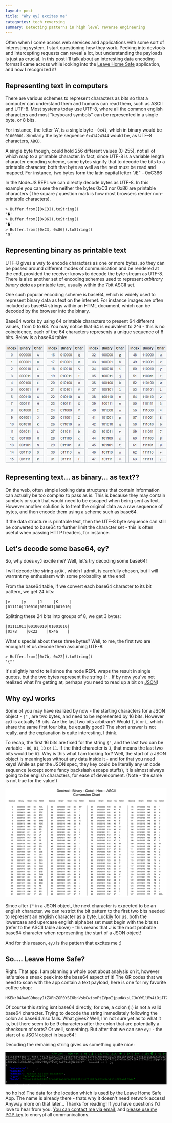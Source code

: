 ```yaml
---
layout: post
title: "Why eyJ excites me"
categories: tech reversing
summary: Detecting patterns in high level reverse engineering
---
```


Often when I come across web services and applications with some sort of interesting system, I start questioning how they work. Peeking into devtools and intercepting requests can reveal a lot, but understanding the payloads is just as crucial. In this post I'll talk about an interesting data encoding format I came across while looking into the [Leave Home Safe][lhs] application, and how I recognized it!

## Representing text in computers

There are various schemes to represent characters as bits so that a computer can understand them and humans can read them, such as ASCII and UTF-8. Most systems today use UTF-8, where all the common english characters and most "keyboard symbols" can be represented in a single byte, or 8 bits.

For instance, the letter 'A', is a single byte - `0x41`, which in binary would be `01000001`. Similarly the byte sequence `0x41424344` would be, as UTF-8 characters, `ABCD`.

A single byte though, could hold 256 different values (0-255), not all of which map to a printable character. In fact, since UTF-8 is a variable length character encoding scheme, some bytes signify that to decode the bits to a printable character, both that byte as well as the next must be read and mapped. For instance, two bytes form the latin capital letter "Æ" - 0xC386 

In the Node.JS REPL we can directly decode bytes as UTF-8. In this example you can see the neither the bytes 0xC3 nor 0x86 are printable characters (The square / question mark is how most browsers render non-printable characters).

```
> Buffer.from([0xC3]).toString()
'�'
> Buffer.from([0x86]).toString()
'�'
> Buffer.from([0xC3, 0x86]).toString()
'Æ'
```

## Representing binary as printable text

UTF-8 gives a way to encode characters as one or more bytes, so they can be passed around different modes of communication and be rendered at the end, provided the receiver knows to decode the byte stream as UTF-8. There is also another set of encoding schemes used to represent _arbitrary binary data_ as printable text, usually within the 7bit ASCII set.

One such popular encoding scheme is base64, which is widely used to represent binary data as text on the internet. For instance images are often included as base64 strings within an HTML document, which can be decoded by the browser into the binary.

Base64 works by using 64 orintable characters to present 64 different values, from 0 to 63. You may notice that 64 is equivalent to 2^6 - this is no coincidence, each of the 64 characters represents a unique sequence of 6 bits. Below is a base64 table:

![Base 64 Table](/assets/images/eyJ/b64table.png)

## Representing text... as binary... as text??

On the web, often simple looking data structures that contain information can actually be too complex to pass as is. This is because they may contain sumbols or such that would need to be escaped when being sent as text. However another solution is to treat the original data as a raw sequence of bytes, and then encode them using a scheme such as base64.

If the data structure is printable text, then the UTF-8 byte sequence can still be converted to base64 to further limit the character set - this is often useful when passing HTTP headers, for instance.

## Let's decode some base64, ey?

So, why does `eyJ` excite me? Well, let's try decoding some base64!

I will decode the string `eyJK` , which I admit, is carefully chosen, but I will warrant my enthusiasm with some probability at the end!

From the base64 table, if we convert each base64 character to its bit pattern, we get 24 bits:

```
|e     |y     |J     |K     |
|011110|110010|001001|001010|
```

Splitting these 24 bits into groups of 8, we get 3 bytes:
```
|01111011|00100010|01001010|
|0x7B    |0x22    |0x4a    |
```

What's special about these three bytes? Well, to  me, the first two are enough! Let us decode them assuming UTF-8:

```
> Buffer.from([0x7b, 0x22]).toString()
'{"'
```

It's slightly hard to tell since the node REPL wraps the result in single quotes, but the two bytes represent the string `{"` . If by now you've not realized what I'm getting at, perhaps you need to read up a bit on [JSON][json]!

## Why eyJ works

Some of you may have realized by now - the starting characters for a JSON object - `{"` , are two bytes, and need to be represented by 16 bits. However `eyJ` is actually 18 bits. Are the last two bits arbitrary? Would `I`, `K` or `L`, which share the same first four bits, be equally good? The short answer is not really, and the explanation is quite interesting, I think.

To recap, the first 16 bits are fixed for the string `{"`, and the last two can be variable - `00`, `01`, `10` or `11`. If the third character is `J`, that means the last two bits would be `01`. Why is this what I am looking for? Well, the start of a JSON object is meaningless without any data inside it - and for that you need keys! While as per the JSON spec, they key could be literally any unicode sequence (except some fancy backslash escape stuffs), it is almost always going to be english characters, for ease of development. (Note - the same is not true for the value!)

![ASCII Table](/assets/images/eyJ/asciitable.png)

Since after `{"` in a JSON object, the next character is expected to be an english character, we can restrict the bit pattern to the first two bits needed to represent an english character as a byte. Luckily for us, both the lowercase and upercase english alphabet set must begin with the bits `01` (refer to the ASCII table above) - this means that J is the most probable base64 character when representing the start of a JSON object! 

And for this reason, `eyJ` is the pattern that excites me ;)

## So.... Leave Home Safe?

Right. That app. I am planning a whole post about analysis on it, however let's take a sneak peek into the base64 aspect of it! The QR codes that we need to scan with the app contain a text payload, here is one for my favorite coffee shop:

```
HKEN:040wdGDheeyJtZXRhZGF0YSI6bnVsbCwibmFtZVpoIjpudWxsLCJuYW1lRW4iOiJTZW5zZSBDb2ZmZWUgUm9hc3RlciIsInR5cGUiOiJGT09EQkVWRVJBR0UiLCJoYXNoIjoiN2JhNzkzOTA0ZjA5MDdmZmFkZDk5YTNkZDllNjg4NjMxZDFkNzUxMDBmNDkyM2EwYTUyNTFkZjIwYTYxZjNkYSJ9 
```

Of course this string isnt base64 directly, for one, a colon (`:`) is not a valid base64 character. Trying to decode the string immediately following the colon as base64 also fails. What gives? Well, I'm not sure yet as to what it is, but there seem to be 9 characters after the colon that are potentially a checksum of sorts? Or well, something. But after that we can see `eyJ` - the start of a JSON object in base64!

Decoding the remaining string gives us something quite nice:

![Decoded Data](/assets/images/eyJ/final_decode.png)

ho ho ho! The data for the location which is used by the Leave Home Safe App. The name is already there - thats why it doesn't need network access! Anyway more on that later... Thanks for reading! If you have questions I'd love to hear from you. <a href="mailto:poiasdpoiasd@live.com">You can contact me via email</a>, and [please use my PGP key](/assets/pgp/Raghu_Saxena_poiasdpoiasd@live.com_0xA1E21ED06A67D28A.asc) to encrypt all communications.

[lhs]: https://play.google.com/store/apps/details?id=hk.gov.ogcio.leavehomesafe&hl=en&gl=US
[json]: https://www.json.org/json-en.html
